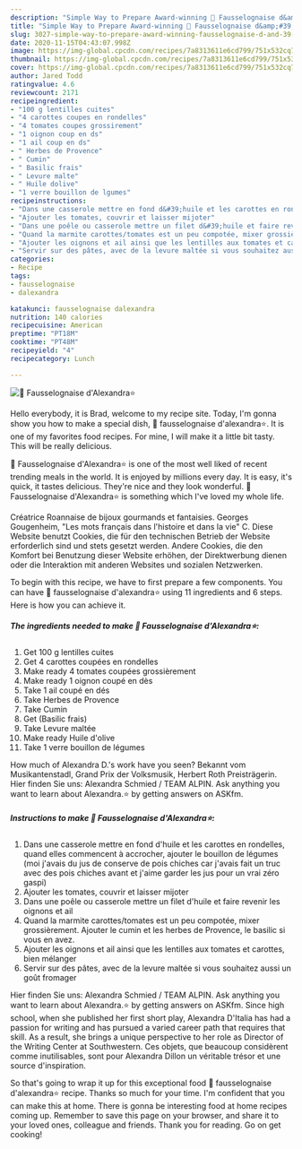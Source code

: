 ```yaml
---
description: "Simple Way to Prepare Award-winning 🌺 Fausselognaise d&amp;#39;Alexandra⭐"
title: "Simple Way to Prepare Award-winning 🌺 Fausselognaise d&amp;#39;Alexandra⭐"
slug: 3027-simple-way-to-prepare-award-winning-fausselognaise-d-and-39-alexandra
date: 2020-11-15T04:43:07.998Z
image: https://img-global.cpcdn.com/recipes/7a8313611e6cd799/751x532cq70/🌺-fausselognaise-dalexandra⭐-photo-principale-de-la-recette.jpg
thumbnail: https://img-global.cpcdn.com/recipes/7a8313611e6cd799/751x532cq70/🌺-fausselognaise-dalexandra⭐-photo-principale-de-la-recette.jpg
cover: https://img-global.cpcdn.com/recipes/7a8313611e6cd799/751x532cq70/🌺-fausselognaise-dalexandra⭐-photo-principale-de-la-recette.jpg
author: Jared Todd
ratingvalue: 4.6
reviewcount: 2171
recipeingredient:
- "100 g lentilles cuites"
- "4 carottes coupes en rondelles"
- "4 tomates coupes grossirement"
- "1 oignon coup en ds"
- "1 ail coup en ds"
- " Herbes de Provence"
- " Cumin"
- " Basilic frais"
- " Levure malte"
- " Huile dolive"
- "1 verre bouillon de lgumes"
recipeinstructions:
- "Dans une casserole mettre en fond d&#39;huile et les carottes en rondelles, quand elles commencent à accrocher, ajouter le bouillon de légumes (moi j&#39;avais du jus de conserve de pois chiches car j&#39;avais fait un truc avec des pois chiches avant et j&#39;aime garder les jus pour un vrai zéro gaspi)"
- "Ajouter les tomates, couvrir et laisser mijoter"
- "Dans une poêle ou casserole mettre un filet d&#39;huile et faire revenir les oignons et ail"
- "Quand la marmite carottes/tomates est un peu compotée, mixer grossièrement. Ajouter le cumin et les herbes de Provence, le basilic si vous en avez."
- "Ajouter les oignons et ail ainsi que les lentilles aux tomates et carottes, bien mélanger"
- "Servir sur des pâtes, avec de la levure maltée si vous souhaitez aussi un goût fromager"
categories:
- Recipe
tags:
- fausselognaise
- dalexandra

katakunci: fausselognaise dalexandra 
nutrition: 140 calories
recipecuisine: American
preptime: "PT18M"
cooktime: "PT48M"
recipeyield: "4"
recipecategory: Lunch

---
```



![🌺 Fausselognaise d&#39;Alexandra⭐](https://img-global.cpcdn.com/recipes/7a8313611e6cd799/751x532cq70/🌺-fausselognaise-dalexandra⭐-photo-principale-de-la-recette.jpg)

Hello everybody, it is Brad, welcome to my recipe site. Today, I'm gonna show you how to make a special dish, 🌺 fausselognaise d&#39;alexandra⭐. It is one of my favorites food recipes. For mine, I will make it a little bit tasty. This will be really delicious.

🌺 Fausselognaise d&#39;Alexandra⭐ is one of the most well liked of recent trending meals in the world. It is enjoyed by millions every day. It is easy, it's quick, it tastes delicious. They're nice and they look wonderful. 🌺 Fausselognaise d&#39;Alexandra⭐ is something which I've loved my whole life.

Créatrice Roannaise de bijoux gourmands et fantaisies. Georges Gougenheim, &#34;Les mots français dans l&#39;histoire et dans la vie&#34; C. Diese Website benutzt Cookies, die für den technischen Betrieb der Website erforderlich sind und stets gesetzt werden. Andere Cookies, die den Komfort bei Benutzung dieser Website erhöhen, der Direktwerbung dienen oder die Interaktion mit anderen Websites und sozialen Netzwerken.


To begin with this recipe, we have to first prepare a few components. You can have 🌺 fausselognaise d&#39;alexandra⭐ using 11 ingredients and 6 steps. Here is how you can achieve it.

<!--inarticleads1-->

##### The ingredients needed to make 🌺 Fausselognaise d&#39;Alexandra⭐:

1. Get 100 g lentilles cuites
1. Get 4 carottes coupées en rondelles
1. Make ready 4 tomates coupées grossièrement
1. Make ready 1 oignon coupé en dès
1. Take 1 ail coupé en dés
1. Take  Herbes de Provence
1. Take  Cumin
1. Get  (Basilic frais)
1. Take  Levure maltée
1. Make ready  Huile d&#39;olive
1. Take 1 verre bouillon de légumes


How much of Alexandra D.&#39;s work have you seen? Bekannt vom Musikantenstadl, Grand Prix der Volksmusik, Herbert Roth Preisträgerin. Hier finden Sie uns: Alexandra Schmied / TEAM ALPIN. Ask anything you want to learn about Alexandra.⭐ by getting answers on ASKfm. 

<!--inarticleads2-->

##### Instructions to make 🌺 Fausselognaise d&#39;Alexandra⭐:

1. Dans une casserole mettre en fond d&#39;huile et les carottes en rondelles, quand elles commencent à accrocher, ajouter le bouillon de légumes (moi j&#39;avais du jus de conserve de pois chiches car j&#39;avais fait un truc avec des pois chiches avant et j&#39;aime garder les jus pour un vrai zéro gaspi)
1. Ajouter les tomates, couvrir et laisser mijoter
1. Dans une poêle ou casserole mettre un filet d&#39;huile et faire revenir les oignons et ail
1. Quand la marmite carottes/tomates est un peu compotée, mixer grossièrement. Ajouter le cumin et les herbes de Provence, le basilic si vous en avez.
1. Ajouter les oignons et ail ainsi que les lentilles aux tomates et carottes, bien mélanger
1. Servir sur des pâtes, avec de la levure maltée si vous souhaitez aussi un goût fromager


Hier finden Sie uns: Alexandra Schmied / TEAM ALPIN. Ask anything you want to learn about Alexandra.⭐ by getting answers on ASKfm. Since high school, when she published her first short play, Alexandra D&#39;Italia has had a passion for writing and has pursued a varied career path that requires that skill. As a result, she brings a unique perspective to her role as Director of the Writing Center at Southwestern. Ces objets, que beaucoup considèrent comme inutilisables, sont pour Alexandra Dillon un véritable trésor et une source d&#39;inspiration. 

So that's going to wrap it up for this exceptional food 🌺 fausselognaise d&#39;alexandra⭐ recipe. Thanks so much for your time. I'm confident that you can make this at home. There is gonna be interesting food at home recipes coming up. Remember to save this page on your browser, and share it to your loved ones, colleague and friends. Thank you for reading. Go on get cooking!
